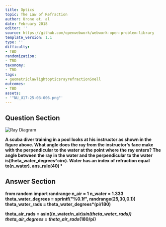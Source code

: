 ```yaml
---
title: Optics
topic: The Law of Refraction
author: Urone et. al
date: February 2018
editor: ''
source: https://github.com/openwebwork/webwork-open-problem-library
template_version: 1.1
type: ''
difficulty:
- TBD
randomization:
- TBD
taxonomy:
- TBD
tags:
- geometriclawlightopticsrayrefractionSnell
outcomes:
- TBD
assets:
- '"NU_U17-25-03-006.png"'
---
```


## Question Section 

![Ray Diagram]("NU_U17-25-03-006.png")

<b>
A scuba diver training in a pool looks at his instructor as shown in the figure above. What angle does the ray from the instructor's face make with the perpendicular to the water at the point where the ray enters? The angle between the ray in the water and the perpendicular to the water is(theta_water_degrees^circ). Water has an index of refraction equal to(n_water).
ans_rule(40) &#176;



## Answer Section

from random import randrange
n_air = 1
n_water = 1.333
theta_water_degrees = sprintf("%0.1f", randrange(25,30,0.1))
theta_water_rads = theta_water_degrees*(pi/180)

theta_air_rads = asin((n_water/n_air)*sin(theta_water_rads))
theta_air_degrees = theta_air_rads*(180/pi)